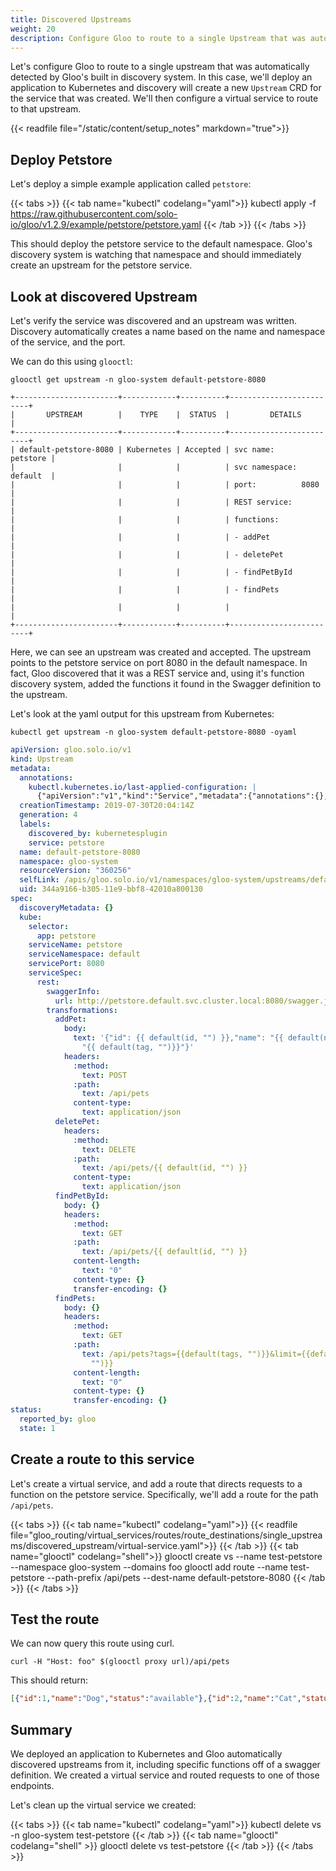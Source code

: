 ```yaml
---
title: Discovered Upstreams
weight: 20
description: Configure Gloo to route to a single Upstream that was automatically detected by Gloo's built in discovery system.
---
```


Let's configure Gloo to route to a single upstream that was automatically detected by Gloo's built in discovery system. 
In this case, we'll deploy an application to Kubernetes and discovery will create a new `Upstream` CRD for the service
that was created. We'll then configure a virtual service to route to that upstream. 

{{< readfile file="/static/content/setup_notes" markdown="true">}}

## Deploy Petstore

Let's deploy a simple example application called `petstore`:

{{< tabs >}}
{{< tab name="kubectl" codelang="yaml">}}
kubectl apply -f https://raw.githubusercontent.com/solo-io/gloo/v1.2.9/example/petstore/petstore.yaml
{{< /tab >}}
{{< /tabs >}}

This should deploy the petstore service to the default namespace. Gloo's discovery system is watching that namespace 
and should immediately create an upstream for the petstore service.  

## Look at discovered Upstream

Let's verify the service was discovered and an upstream was written. Discovery automatically creates a name based on 
the name and namespace of the service, and the port.  

We can do this using `glooctl`: 

```shell
glooctl get upstream -n gloo-system default-petstore-8080
```

```shell
+-----------------------+------------+----------+-------------------------+
|       UPSTREAM        |    TYPE    |  STATUS  |         DETAILS         |
+-----------------------+------------+----------+-------------------------+
| default-petstore-8080 | Kubernetes | Accepted | svc name:      petstore |
|                       |            |          | svc namespace: default  |
|                       |            |          | port:          8080     |
|                       |            |          | REST service:           |
|                       |            |          | functions:              |
|                       |            |          | - addPet                |
|                       |            |          | - deletePet             |
|                       |            |          | - findPetById           |
|                       |            |          | - findPets              |
|                       |            |          |                         |
+-----------------------+------------+----------+-------------------------+
```

Here, we can see an upstream was created and accepted. The upstream points to the petstore service on port 8080 in the
default namespace. In fact, Gloo discovered that it was a REST service and, using it's function discovery system, 
added the functions it found in the Swagger definition to the upstream.

Let's look at the yaml output for this upstream from Kubernetes:

```shell
kubectl get upstream -n gloo-system default-petstore-8080 -oyaml
```

```yaml
apiVersion: gloo.solo.io/v1
kind: Upstream
metadata:
  annotations:
    kubectl.kubernetes.io/last-applied-configuration: |
      {"apiVersion":"v1","kind":"Service","metadata":{"annotations":{},"labels":{"service":"petstore"},"name":"petstore","namespace":"default"},"spec":{"ports":[{"port":8080,"protocol":"TCP"}],"selector":{"app":"petstore"}}}
  creationTimestamp: 2019-07-30T20:04:14Z
  generation: 4
  labels:
    discovered_by: kubernetesplugin
    service: petstore
  name: default-petstore-8080
  namespace: gloo-system
  resourceVersion: "360256"
  selfLink: /apis/gloo.solo.io/v1/namespaces/gloo-system/upstreams/default-petstore-8080
  uid: 344a9166-b305-11e9-bbf8-42010a800130
spec:
  discoveryMetadata: {}
  kube:
    selector:
      app: petstore
    serviceName: petstore
    serviceNamespace: default
    servicePort: 8080
    serviceSpec:
      rest:
        swaggerInfo:
          url: http://petstore.default.svc.cluster.local:8080/swagger.json
        transformations:
          addPet:
            body:
              text: '{"id": {{ default(id, "") }},"name": "{{ default(name, "")}}","tag":
                "{{ default(tag, "")}}"}'
            headers:
              :method:
                text: POST
              :path:
                text: /api/pets
              content-type:
                text: application/json
          deletePet:
            headers:
              :method:
                text: DELETE
              :path:
                text: /api/pets/{{ default(id, "") }}
              content-type:
                text: application/json
          findPetById:
            body: {}
            headers:
              :method:
                text: GET
              :path:
                text: /api/pets/{{ default(id, "") }}
              content-length:
                text: "0"
              content-type: {}
              transfer-encoding: {}
          findPets:
            body: {}
            headers:
              :method:
                text: GET
              :path:
                text: /api/pets?tags={{default(tags, "")}}&limit={{default(limit,
                  "")}}
              content-length:
                text: "0"
              content-type: {}
              transfer-encoding: {}
status:
  reported_by: gloo
  state: 1
```

## Create a route to this service

Let's create a virtual service, and add a route that directs requests to a function on the petstore service. 
Specifically, we'll add a route for the path `/api/pets`. 

{{< tabs >}}
{{< tab name="kubectl" codelang="yaml">}}
{{< readfile file="gloo_routing/virtual_services/routes/route_destinations/single_upstreams/discovered_upstream/virtual-service.yaml">}}
{{< /tab >}}
{{< tab name="glooctl" codelang="shell">}}
glooctl create vs --name test-petstore --namespace gloo-system --domains foo 
glooctl add route --name test-petstore --path-prefix /api/pets --dest-name default-petstore-8080
{{< /tab >}}
{{< /tabs >}}

## Test the route

We can now query this route using curl. 

```shell
curl -H "Host: foo" $(glooctl proxy url)/api/pets
```

This should return: 

```json
[{"id":1,"name":"Dog","status":"available"},{"id":2,"name":"Cat","status":"pending"}]
```

## Summary

We deployed an application to Kubernetes and Gloo automatically discovered upstreams from it, including specific 
functions off of a swagger definition. We created a virtual service and routed requests to one of those endpoints. 

Let's clean up the virtual service we created: 

{{< tabs >}}
{{< tab name="kubectl" codelang="yaml">}}
kubectl delete vs -n gloo-system test-petstore
{{< /tab >}}
{{< tab name="glooctl" codelang="shell" >}}
glooctl delete vs test-petstore
{{< /tab >}}
{{< /tabs >}}

<br />
<br />